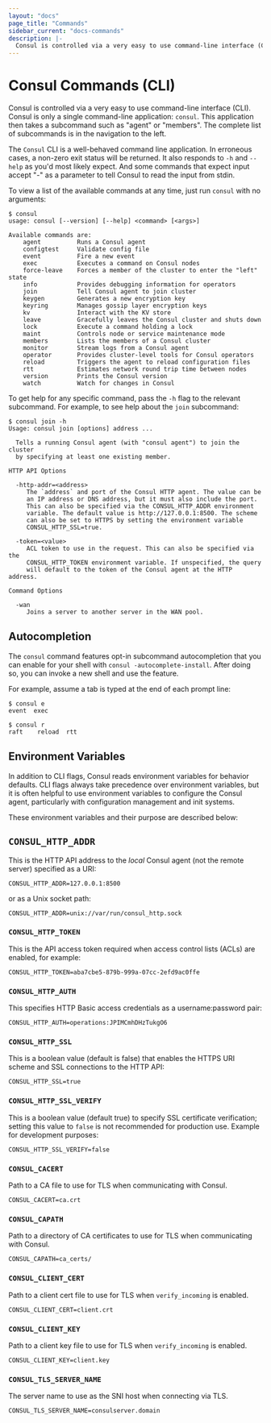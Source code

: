 ```yaml
---
layout: "docs"
page_title: "Commands"
sidebar_current: "docs-commands"
description: |-
  Consul is controlled via a very easy to use command-line interface (CLI). Consul is only a single command-line application: `consul`. This application then takes a subcommand such as agent or members. The complete list of subcommands is in the navigation to the left.
---
```


# Consul Commands (CLI)

Consul is controlled via a very easy to use command-line interface (CLI).
Consul is only a single command-line application: `consul`. This application
then takes a subcommand such as "agent" or "members". The complete list of
subcommands is in the navigation to the left.

The `Consul` CLI is a well-behaved command line application. In erroneous
cases, a non-zero exit status will be returned. It also responds to `-h` and `--help`
as you'd most likely expect. And some commands that expect input accept
"-" as a parameter to tell Consul to read the input from stdin.

To view a list of the available commands at any time, just run `consul` with
no arguments:

```text
$ consul
usage: consul [--version] [--help] <command> [<args>]

Available commands are:
    agent          Runs a Consul agent
    configtest     Validate config file
    event          Fire a new event
    exec           Executes a command on Consul nodes
    force-leave    Forces a member of the cluster to enter the "left" state
    info           Provides debugging information for operators
    join           Tell Consul agent to join cluster
    keygen         Generates a new encryption key
    keyring        Manages gossip layer encryption keys
    kv             Interact with the KV store
    leave          Gracefully leaves the Consul cluster and shuts down
    lock           Execute a command holding a lock
    maint          Controls node or service maintenance mode
    members        Lists the members of a Consul cluster
    monitor        Stream logs from a Consul agent
    operator       Provides cluster-level tools for Consul operators
    reload         Triggers the agent to reload configuration files
    rtt            Estimates network round trip time between nodes
    version        Prints the Consul version
    watch          Watch for changes in Consul
```

To get help for any specific command, pass the `-h` flag to the relevant
subcommand. For example, to see help about the `join` subcommand:

```text
$ consul join -h
Usage: consul join [options] address ...

  Tells a running Consul agent (with "consul agent") to join the cluster
  by specifying at least one existing member.

HTTP API Options

  -http-addr=<address>
     The `address` and port of the Consul HTTP agent. The value can be
     an IP address or DNS address, but it must also include the port.
     This can also be specified via the CONSUL_HTTP_ADDR environment
     variable. The default value is http://127.0.0.1:8500. The scheme
     can also be set to HTTPS by setting the environment variable
     CONSUL_HTTP_SSL=true.

  -token=<value>
     ACL token to use in the request. This can also be specified via the
     CONSUL_HTTP_TOKEN environment variable. If unspecified, the query
     will default to the token of the Consul agent at the HTTP address.

Command Options

  -wan
     Joins a server to another server in the WAN pool.
```

## Autocompletion

The `consul` command features opt-in subcommand autocompletion that you can
enable for your shell with `consul -autocomplete-install`. After doing so,
you can invoke a new shell and use the feature.

For example, assume a tab is typed at the end of each prompt line:

```
$ consul e
event  exec

$ consul r
raft    reload  rtt

```

## Environment Variables

In addition to CLI flags, Consul reads environment variables for behavior
defaults. CLI flags always take precedence over environment variables, but it
is often helpful to use environment variables to configure the Consul agent,
particularly with configuration management and init systems.

These environment variables and their purpose are described below:

## `CONSUL_HTTP_ADDR`

This is the HTTP API address to the *local* Consul agent
(not the remote server) specified as a URI:

```
CONSUL_HTTP_ADDR=127.0.0.1:8500
```

or as a Unix socket path:

```
CONSUL_HTTP_ADDR=unix://var/run/consul_http.sock
```

### `CONSUL_HTTP_TOKEN`

This is the API access token required when access control lists (ACLs)
are enabled, for example:

```
CONSUL_HTTP_TOKEN=aba7cbe5-879b-999a-07cc-2efd9ac0ffe
```

### `CONSUL_HTTP_AUTH`

This specifies HTTP Basic access credentials as a username:password pair:

```
CONSUL_HTTP_AUTH=operations:JPIMCmhDHzTukgO6
```

### `CONSUL_HTTP_SSL`

This is a boolean value (default is false) that enables the HTTPS URI
scheme and SSL connections to the HTTP API:

```
CONSUL_HTTP_SSL=true
```

### `CONSUL_HTTP_SSL_VERIFY`

This is a boolean value (default true) to specify SSL certificate verification; setting this value to `false` is not recommended for production use. Example
for development purposes:

```
CONSUL_HTTP_SSL_VERIFY=false
```

### `CONSUL_CACERT`

Path to a CA file to use for TLS when communicating with Consul.

```
CONSUL_CACERT=ca.crt
```

### `CONSUL_CAPATH`

Path to a directory of CA certificates to use for TLS when communicating with Consul.

```
CONSUL_CAPATH=ca_certs/
```

### `CONSUL_CLIENT_CERT`

Path to a client cert file to use for TLS when `verify_incoming` is enabled.

```
CONSUL_CLIENT_CERT=client.crt
```

### `CONSUL_CLIENT_KEY`

Path to a client key file to use for TLS when `verify_incoming` is enabled.

```
CONSUL_CLIENT_KEY=client.key
```

### `CONSUL_TLS_SERVER_NAME`

The server name to use as the SNI host when connecting via TLS.

```
CONSUL_TLS_SERVER_NAME=consulserver.domain
```